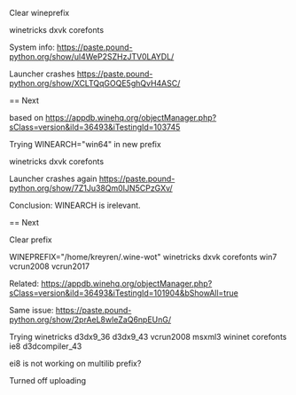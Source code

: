 Clear wineprefix

winetricks dxvk corefonts

System info: https://paste.pound-python.org/show/ul4WeP2SZHzJTV0LAYDL/

Launcher crashes https://paste.pound-python.org/show/XCLTQqGOQE5ghQvH4ASC/

== Next

based on https://appdb.winehq.org/objectManager.php?sClass=version&iId=36493&iTestingId=103745

Trying WINEARCH="win64" in new prefix

winetricks dxvk corefonts

Launcher crashes again https://paste.pound-python.org/show/7Z1Ju38Qm0IJN5CPzGXv/

Conclusion: WINEARCH is irelevant.

== Next 

Clear prefix

WINEPREFIX="/home/kreyren/.wine-wot" winetricks dxvk corefonts win7 vcrun2008 vcrun2017

Related: https://appdb.winehq.org/objectManager.php?sClass=version&iId=36493&iTestingId=101904&bShowAll=true

Same issue: https://paste.pound-python.org/show/2prAeL8wleZaQ6npEUnG/

Trying winetricks d3dx9_36 d3dx9_43 vcrun2008 msxml3 wininet corefonts ie8 d3dcompiler_43

ei8 is not working on multilib prefix?

Turned off uploading

